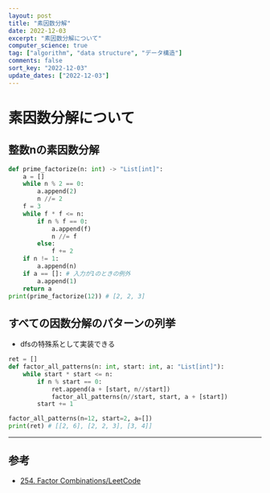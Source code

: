 ```yaml
---
layout: post
title: "素因数分解"
date: 2022-12-03
excerpt: "素因数分解について"
computer_science: true
tag: ["algorithm", "data structure", "データ構造"]
comments: false
sort_key: "2022-12-03"
update_dates: ["2022-12-03"]
---
```


# 素因数分解について

## 整数nの素因数分解
 
```python
def prime_factorize(n: int) -> "List[int]":
    a = []
    while n % 2 == 0:
        a.append(2)
        n //= 2
    f = 3
    while f * f <= n:
        if n % f == 0:
            a.append(f)
            n //= f
        else:
            f += 2
    if n != 1:
        a.append(n)
    if a == []: # 入力が1のときの例外
        a.append(1)
    return a
print(prime_factorize(12)) # [2, 2, 3]
```

## すべての因数分解のパターンの列挙
 - dfsの特殊系として実装できる

```python
ret = []
def factor_all_patterns(n: int, start: int, a: "List[int]"):
    while start * start <= n:
        if n % start == 0:
            ret.append(a + [start, n//start])
            factor_all_patterns(n//start, start, a + [start])
        start += 1

factor_all_patterns(n=12, start=2, a=[])
print(ret) # [[2, 6], [2, 2, 3], [3, 4]]
```

---

## 参考
 - [254. Factor Combinations/LeetCode](https://leetcode.com/problems/factor-combinations)
